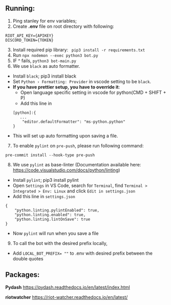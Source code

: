 ## Running:

1. Ping stanley for env variables;
2. Create **.env** file on root directory with following:

```
RIOT_API_KEY={APIKEY}
DISCORD_TOKEN={TOKEN}
```

3. Install required pip library:
   ` pip3 install -r requirements.txt`
4. Run `npx nodemon --exec python3 bot.py`
5. IF ^ fails, `python3 bot-main.py`
6. We use `black` as auto formatter.

- Install `black`; pip3 install black
- Set `Python › Formatting: Provider` in vscode setting to be `black`.
- **If you have prettier setup, you have to override it**:
  - Open language specific setting in vscode for python(CMD + SHIFT + P)
  - Add this line in
  ```
  [python]:{
     ...
      "editor.defaultFormatter": "ms-python.python"
  }
  ```
- This will set up auto formatting upon saving a file.

7. To enable `pylint` on `pre-push`, please run following command:
```
pre-commit install --hook-type pre-push
```

8. We use `pylint` as base-linter
(Documentation available here: https://code.visualstudio.com/docs/python/linting)

- Install `pylint`; pip3 install pylint
- Open `Settings` in VS Code, search for `Terminal`, find `Terminal > Integrated > Env: Linux` and click `Edit in settings.json`
- Add this line in `settings.json`
```
{
    "python.linting.pylintEnabled": true,
    "python.linting.enabled": true,
    "python.linting.lintOnSave": true
}
```
- Now `pylint` will run when you save a file

9. To call the bot with the desired prefix locally, 

- Add `LOCAL_BOT_PREFIX= ""` to .env with desired prefix between the double quotes

## Packages:

**Pydash**
https://pydash.readthedocs.io/en/latest/index.html

**riotwatcher**
https://riot-watcher.readthedocs.io/en/latest/
